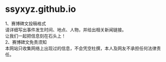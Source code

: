 # ssyxyz.github.io
1、赛博碑文投稿格式  
请详细写出事件发生时间、地点、人物，并给出相关新闻链接。  
让我们一起把信息刻在石头上！  
2、赛博碑文免责须知  
本网站只收集网络上出现过的信息，不会凭空杜撰，本人及网友不承担任何法律责任。
